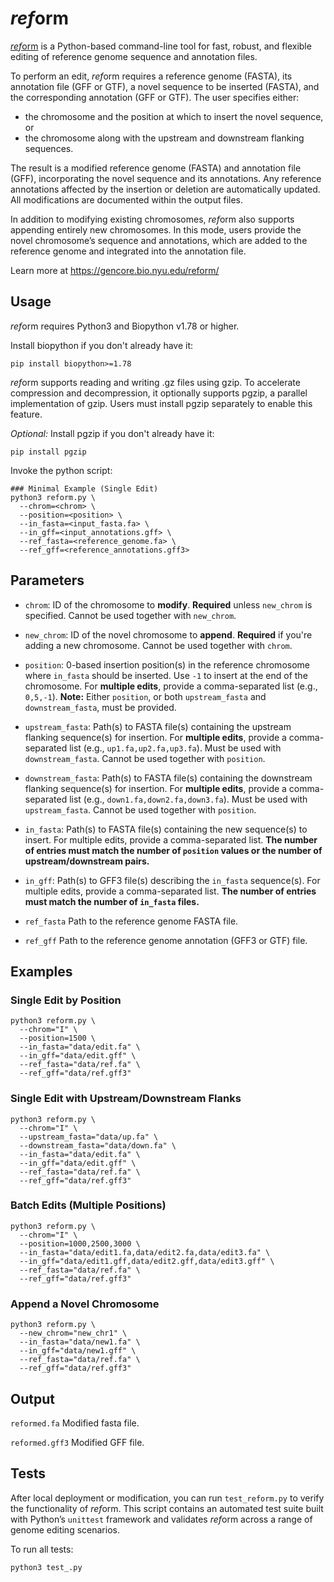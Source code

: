 # <i>ref</i>orm

[*ref*orm](https://gencore.bio.nyu.edu//) is a Python-based command-line tool for fast, robust, and flexible editing of reference genome sequence and annotation files.

To perform an edit, *ref*orm requires a reference genome (FASTA), its annotation file (GFF or GTF), a novel sequence to be inserted (FASTA), and the corresponding annotation (GFF or GTF). The user specifies either:

- the chromosome and the position at which to insert the novel sequence, or
- the chromosome along with the upstream and downstream flanking sequences.

The result is a modified reference genome (FASTA) and annotation file (GFF), incorporating the novel sequence and its annotations. Any reference annotations affected by the insertion or deletion are automatically updated. All modifications are documented within the output files.

In addition to modifying existing chromosomes, *ref*orm also supports appending entirely new chromosomes. In this mode, users provide the novel chromosome’s sequence and annotations, which are added to the reference genome and integrated into the annotation file.

Learn more at https://gencore.bio.nyu.edu/reform/

## Usage

*ref*orm requires Python3 and Biopython v1.78 or higher. 

Install biopython if you don't already have it:

`pip install biopython>=1.78`

*ref*orm supports reading and writing .gz files using gzip. To accelerate compression and decompression, it optionally supports pgzip, a parallel implementation of gzip. Users must install pgzip separately to enable this feature.

*Optional:* Install pgzip if you don't already have it:

`pip install pgzip`   

Invoke the python script:

```
### Minimal Example (Single Edit)
python3 reform.py \
  --chrom=<chrom> \
  --position=<position> \
  --in_fasta=<input_fasta.fa> \
  --in_gff=<input_annotations.gff> \
  --ref_fasta=<reference_genome.fa> \
  --ref_gff=<reference_annotations.gff3>
```

## Parameters

- `chrom`: ID of the chromosome to **modify**. **Required** unless `new_chrom` is specified. Cannot be used together with `new_chrom`.

- `new_chrom`: ID of the novel chromosome to **append**. **Required** if you're adding a new chromosome. Cannot be used together with `chrom`.

- `position`: 0-based insertion position(s) in the reference chromosome where `in_fasta` should be inserted. Use `-1` to insert at the end of the chromosome. For **multiple edits**, provide a comma-separated list (e.g., `0,5,-1`). **Note:** Either `position`, or both `upstream_fasta` and `downstream_fasta`, must be provided.

- `upstream_fasta`: Path(s) to FASTA file(s) containing the upstream flanking sequence(s) for insertion. For **multiple edits**, provide a comma-separated list (e.g., `up1.fa,up2.fa,up3.fa`). Must be used with `downstream_fasta`. Cannot be used together with `position`.

- `downstream_fasta`: Path(s) to FASTA file(s) containing the downstream flanking sequence(s) for insertion. For **multiple edits**, provide a comma-separated list (e.g., `down1.fa,down2.fa,down3.fa`). Must be used with `upstream_fasta`. Cannot be used together with `position`.

- `in_fasta`: Path(s) to FASTA file(s) containing the new sequence(s) to insert. For multiple edits, provide a comma-separated list. **The number of entries must match the number of `position` values or the number of upstream/downstream pairs.**

- `in_gff`: Path(s) to GFF3 file(s) describing the `in_fasta` sequence(s). For multiple edits, provide a comma-separated list. **The number of entries must match the number of `in_fasta` files.**

- `ref_fasta` Path to the reference genome FASTA file.

- `ref_gff` Path to the reference genome annotation (GFF3 or GTF) file.

## Examples

### Single Edit by Position

```
python3 reform.py \
  --chrom="I" \
  --position=1500 \
  --in_fasta="data/edit.fa" \
  --in_gff="data/edit.gff" \
  --ref_fasta="data/ref.fa" \
  --ref_gff="data/ref.gff3"
```

### Single Edit with Upstream/Downstream Flanks

```
python3 reform.py \
  --chrom="I" \
  --upstream_fasta="data/up.fa" \
  --downstream_fasta="data/down.fa" \
  --in_fasta="data/edit.fa" \
  --in_gff="data/edit.gff" \
  --ref_fasta="data/ref.fa" \
  --ref_gff="data/ref.gff3"
```

### Batch Edits (Multiple Positions)

```
python3 reform.py \
  --chrom="I" \
  --position=1000,2500,3000 \
  --in_fasta="data/edit1.fa,data/edit2.fa,data/edit3.fa" \
  --in_gff="data/edit1.gff,data/edit2.gff,data/edit3.gff" \
  --ref_fasta="data/ref.fa" \
  --ref_gff="data/ref.gff3"
```

### Append a Novel Chromosome

```
python3 reform.py \
  --new_chrom="new_chr1" \
  --in_fasta="data/new1.fa" \
  --in_gff="data/new1.gff" \
  --ref_fasta="data/ref.fa" \
  --ref_gff="data/ref.gff3"
```

## Output

`reformed.fa` Modified fasta file.

`reformed.gff3` Modified GFF file.

## Tests
After local deployment or modification, you can run `test_reform.py` to verify the functionality of *ref*orm. This script contains an automated test suite built with Python’s `unittest` framework and validates *ref*orm across a range of genome editing scenarios.

To run all tests:

```bash
python3 test_.py
```
